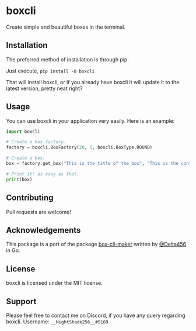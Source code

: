 # boxcli

Create simple and beautiful boxes in the terminal.

## Installation

The preferred method of installation is through pip.

Just execute,
`pip install -U boxcli`

That will install boxcli, or if you already have boxcli it will update it to the latest version,
pretty neat right?

## Usage

You can use boxcli in your application very easily.
Here is an example:

```python
import boxcli

# Create a box factory.
factory = boxcli.BoxFactory(20, 5, boxcli.BoxType.ROUND)

# Create a box.
box = factory.get_box("This is the title of the box", "This is the content of the box")

# Print it! as easy as that.
print(box)
```

## Contributing

Pull requests are welcome!

## Acknowledgements

This package is a port of the package [box-cli-maker](https://github.com/Delta456/box-cli-maker) written by
[@Delta456](https://github.com/Delta456) in Go.

## License

boxcli is licensed under the MIT license.

## Support

Please feel free to contact me on Discord, if you have any query regarding boxcli.
Username: `__NightShade256__#5169`
